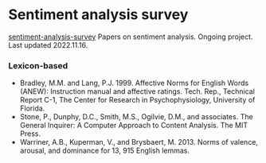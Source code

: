 # Sentiment analysis survey
[sentiment-analysis-survey](https://github.com/jamiemorales/sentiment-analysis-survey/blob/main/README.md)
Papers on sentiment analysis.
Ongoing project.
Last updated 2022.11.16.

### Lexicon-based ###
* Bradley, M.M. and Lang, P.J. 1999. Affective Norms for English Words (ANEW): Instruction manual and affective ratings. Tech. Rep., Technical Report C-1, The Center for Research in Psychophysiology, University of Florida. 
* Stone, P., Dunphy, D.C., Smith, M.S., Ogilvie, D.M., and associates. The General Inquirer: A Computer Approach to Content Analysis. The MIT Press.
* Warriner, A.B., Kuperman, V., and Brysbaert, M. 2013. Norms of valence, arousal, and dominance for 13, 915 English lemmas.
